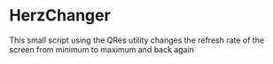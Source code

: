# HerzChanger
This small script using the QRes utility changes the refresh rate of the screen from minimum to maximum and back again
